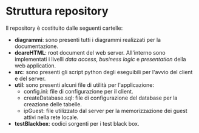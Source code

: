# Struttura repository

Il repository è costituito dalle seguenti cartelle:
- **diagrammi**: sono presenti tutti i diagrammi realizzati per la documentazione.
- **dcareHTML**: root document del web server. All'interno sono implementati i livelli _data access_, _business logic_ e _presentation_ della web application.
- **src**: sono presenti gli script python degli eseguibili per l'avvio del client e del server.
- **util**: sono presenti alcuni file di utilità per l'applicazione:
  - config.ini: file di configurazione per il client.
  - createDatabase.sql: file di configurazione del database per la creazione delle tabelle.
  - ipGuest: file utilizzato dal server per la memorizzazione dei guest attivi nella rete locale.
- **testBlackbox**: codici sorgenti per i test black box.
